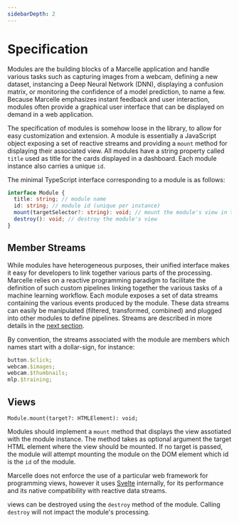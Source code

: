 ```yaml
---
sidebarDepth: 2
---
```


# Specification

Modules are the building blocks of a Marcelle application and handle various tasks such as capturing images from a webcam, defining a new dataset, instancing a Deep Neural Network (DNN), displaying a confusion matrix, or monitoring the confidence of a model prediction, to name a few. Because Marcelle emphasizes instant feedback and user interaction, modules often provide a graphical user interface that can be displayed on demand in a web application.

The specification of modules is somehow loose in the library, to allow for easy customization and extension. A module is essentially a JavaScript object exposing a set of reactive streams and providing a `mount` method for displaying their associated view. All modules have a string property called `title` used as title for the cards displayed in a dashboard. Each module instance also carries a unique `id`.

The minimal TypeScript interface corresponding to a module is as follows:

```ts
interface Module {
  title: string; // module name
  id: string; // module id (unique per instance)
  mount(targetSelector?: string): void; // mount the module's view in the DOM
  destroy(): void; // destroy the module's view
}
```

## Member Streams

While modules have heterogeneous purposes, their unified interface makes it easy for developers to link together various parts of the processing. Marcelle relies on a reactive programming paradigm to facilitate the definition of such custom pipelines linking together the various tasks of a machine learning workflow. Each module exposes a set of data streams containing the various events produced by the module. These data streams can easily be manipulated (filtered, transformed, combined) and plugged into other modules to define pipelines.
Streams are described in more details in the [next section](/api/streams.html).

By convention, the streams associated with the module are members which names start with a dollar-sign, for instance:

```js
button.$click;
webcam.$images;
webcam.$thumbnails;
mlp.$training;
```

## Views

```tsx
Module.mount(target?: HTMLElement): void;
```

Modules should implement a `mount` method that displays the view assotiated with the module instance. The method takes as optional argument the target HTML element where the view should be mounted. If no target is passed, the module will attempt mounting the module on the DOM element which id is the `id` of the module.

Marcelle does not enforce the use of a particular web framework for programming views, however it uses [Svelte](https://svelte.dev/) internally, for its performance and its native compatibility with reactive data streams.

views can be destroyed using the `destroy` method of the module. Calling `destroy` will not impact the module's processing.
